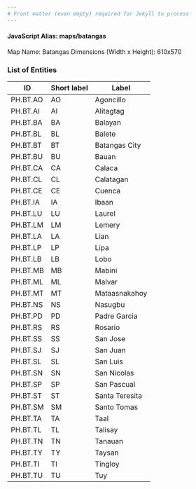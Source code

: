 ```yaml
---
# Front matter (even empty) required for Jekyll to process
---
```


#### JavaScript Alias: maps/batangas

Map Name: Batangas
Dimensions (Width x Height): 610x570





### List of Entities

ID | Short label | Label
---|---|---|
PH.BT.AO | AO | Agoncillo
PH.BT.AI | AI | Alitagtag
PH.BT.BA | BA | Balayan
PH.BT.BL | BL | Balete
PH.BT.BT | BT | Batangas City
PH.BT.BU | BU | Bauan
PH.BT.CA | CA | Calaca
PH.BT.CL | CL | Calatagan
PH.BT.CE | CE | Cuenca
PH.BT.IA | IA | Ibaan
PH.BT.LU | LU | Laurel
PH.BT.LM | LM | Lemery
PH.BT.LA | LA | Lian
PH.BT.LP | LP | Lipa
PH.BT.LB | LB | Lobo
PH.BT.MB | MB | Mabini
PH.BT.ML | ML | Malvar
PH.BT.MT | MT | Mataasnakahoy
PH.BT.NS | NS | Nasugbu
PH.BT.PD | PD | Padre Garcia
PH.BT.RS | RS | Rosario
PH.BT.SS | SS | San Jose
PH.BT.SJ | SJ | San Juan
PH.BT.SL | SL | San Luis
PH.BT.SN | SN | San Nicolas
PH.BT.SP | SP | San Pascual
PH.BT.ST | ST | Santa Teresita
PH.BT.SM | SM | Santo Tomas
PH.BT.TA | TA | Taal
PH.BT.TL | TL | Talisay
PH.BT.TN | TN | Tanauan
PH.BT.TY | TY | Taysan
PH.BT.TI | TI | Tingloy
PH.BT.TU | TU | Tuy